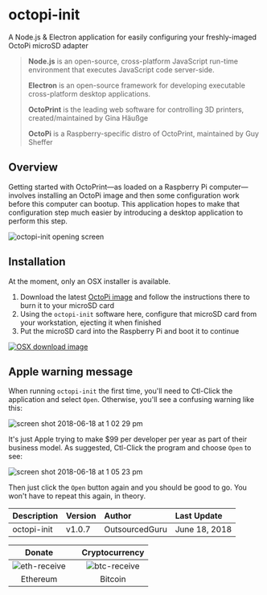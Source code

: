 # octopi-init
A Node.js & Electron application for easily configuring your freshly-imaged OctoPi microSD adapter

> **Node.js** is an open-source, cross-platform JavaScript run-time environment that executes JavaScript code server-side.
>
> **Electron** is an open-source framework for developing executable cross-platform desktop applications.
>
> **OctoPrint** is the leading web software for controlling 3D printers, created/maintained by Gina Häußge
>
> **OctoPi** is a Raspberry-specific distro of OctoPrint, maintained by Guy Sheffer

## Overview
Getting started with OctoPrint—as loaded on a Raspberry Pi computer—involves installing an OctoPi image and then some configuration work before this computer can bootup. This application hopes to make that configuration step much easier by introducing a desktop application to perform this step.

![octopi-init opening screen](https://user-images.githubusercontent.com/15971213/41556511-dd25bbd6-72ef-11e8-9d92-1a31a12eddaf.png)

## Installation
At the moment, only an OSX installer is available.

1. Download the latest [OctoPi image](https://octoprint.org/download/) and follow the instructions there to burn it to your microSD card
2. Using the `octopi-init` software here, configure that microSD card from your workstation, ejecting it when finished
3. Put the microSD card into the Raspberry Pi and boot it to continue

[![OSX download image](https://user-images.githubusercontent.com/15971213/41556200-dfa23e6c-72ee-11e8-981f-8883d89ee4f1.png)](https://github.com/OutsourcedGuru/octopi-init/raw/master/dist/octopi-init-1.0.7.dmg)

## Apple warning message
When running `octopi-init` the first time, you'll need to Ctl-Click the application and select `Open`. Otherwise, you'll see a confusing warning like this:

![screen shot 2018-06-18 at 1 02 29 pm](https://user-images.githubusercontent.com/15971213/41559125-f7d8549a-72f7-11e8-9157-db60a31b4451.png)

It's just Apple trying to make $99 per developer per year as part of their business model. As suggested, Ctl-Click the program and choose `Open` to see:

![screen shot 2018-06-18 at 1 05 23 pm](https://user-images.githubusercontent.com/15971213/41559252-604a3bf6-72f8-11e8-9c49-680552881067.png)

Then just click the `Open` button again and you should be good to go. You won't have to repeat this again, in theory.

|Description|Version|Author|Last Update|
|:---|:---|:---|:---|
|octopi-init|v1.0.7|OutsourcedGuru|June 18, 2018|

|Donate||Cryptocurrency|
|:-----:|---|:--------:|
| ![eth-receive](https://user-images.githubusercontent.com/15971213/40564950-932d4d10-601f-11e8-90f0-459f8b32f01c.png) || ![btc-receive](https://user-images.githubusercontent.com/15971213/40564971-a2826002-601f-11e8-8d5e-eeb35ab53300.png) |
|Ethereum||Bitcoin|